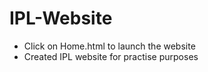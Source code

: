 # IPL-Website

- Click on Home.html to launch the website
- Created IPL website for practise purposes